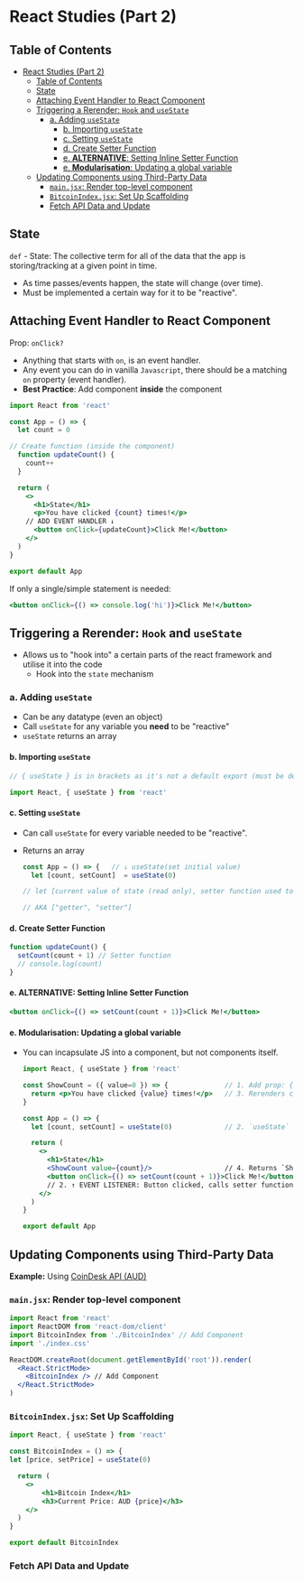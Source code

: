 # React Studies (Part 2)

## Table of Contents

- [React Studies (Part 2)](#react-studies-part-2)
  - [Table of Contents](#table-of-contents)
  - [State](#state)
  - [Attaching Event Handler to React Component](#attaching-event-handler-to-react-component)
  - [Triggering a Rerender: `Hook` and `useState`](#triggering-a-rerender-hook-and-usestate)
    - [a. Adding `useState`](#a-adding-usestate)
      - [b. Importing `useState`](#b-importing-usestate)
      - [c. Setting `useState`](#c-setting-usestate)
      - [d. Create Setter Function](#d-create-setter-function)
      - [e. **ALTERNATIVE**: Setting Inline Setter Function](#e-alternative-setting-inline-setter-function)
      - [e. **Modularisation**: Updating a global variable](#e-modularisation-updating-a-global-variable)
  - [Updating Components using Third-Party Data](#updating-components-using-third-party-data)
    - [`main.jsx`: Render top-level component](#mainjsx-render-top-level-component)
    - [`BitcoinIndex.jsx`: Set Up Scaffolding](#bitcoinindexjsx-set-up-scaffolding)
    - [Fetch API Data and Update](#fetch-api-data-and-update)

## State

`def` - State: The collective term for all of the data that the app is storing/tracking at a given point in time.

- As time passes/events happen, the state will change (over time).
- Must be implemented a certain way for it to be "reactive".

## Attaching Event Handler to React Component

Prop: `onClick?`

- Anything that starts with `on`, is an event handler.
- Any event you can do in vanilla `Javascript`, there should be a matching `on` property (event handler).
- **Best Practice**: Add component **inside** the component

```jsx
import React from 'react'

const App = () => {
  let count = 0

// Create function (inside the component)
  function updateCount() {
    count++
  }

  return (
    <>
      <h1>State</h1>
      <p>You have clicked {count} times!</p>
    // ADD EVENT HANDLER ↓
      <button onClick={updateCount}>Click Me!</button>
    </>
  )
}

export default App
```

If only a single/simple statement is needed:

```jsx
<button onClick={() => console.log('hi')}>Click Me!</button>
```

## Triggering a Rerender: `Hook` and `useState`

- Allows us to "hook into" a certain parts of the react framework and utilise it into the code
  - Hook into the `state` mechanism

### a. Adding `useState`

- Can be any datatype (even an object)
- Call `useState` for any variable you **need** to be "reactive"
- `useState` returns an array

#### b. Importing `useState`

  ```jsx
  // { useState } is in brackets as it's not a default export (must be destructured)

  import React, { useState } from 'react'
  ```

#### c. Setting `useState`

- Can call `useState` for every variable needed to be "reactive".
- Returns an array

  ```jsx
  const App = () => {   // ↓ useState(set initial value)
    let [count, setCount]  = useState(0)

  // let [current value of state (read only), setter function used to update the state]

  // AKA ["getter", "setter"]
  ```

#### d. Create Setter Function

  ```jsx
  function updateCount() {
    setCount(count + 1) // Setter function
    // console.log(count)
  }
  ```

#### e. **ALTERNATIVE**: Setting Inline Setter Function

  ```jsx
  <button onClick={() => setCount(count + 1)}>Click Me!</button>
  ```

#### e. **Modularisation**: Updating a global variable

- You can incapsulate JS into a component, but not components itself.

  ```jsx
  import React, { useState } from 'react'

  const ShowCount = ({ value=0 }) => {              // 1. Add prop: {value}
    return <p>You have clicked {value} times!</p>   // 3. Rerenders component (reactive update)
  }

  const App = () => {
    let [count, setCount] = useState(0)             // 2. `useState` triggered = updates setCount (+1)

    return (
      <>
        <h1>State</h1>
        <ShowCount value={count}/>                  // 4. Returns `ShowCount`
        <button onClick={() => setCount(count + 1)}>Click Me!</button>
        // 2. ↑ EVENT LISTENER: Button clicked, calls setter function (setCount)
      </>
    )
  }

  export default App
  ```

## Updating Components using Third-Party Data

**Example:** Using [CoinDesk API (AUD)](https://api.coindesk.com/v1/bpi/currentprice/AUD.json)

### `main.jsx`: Render top-level component

```jsx
import React from 'react'
import ReactDOM from 'react-dom/client'
import BitcoinIndex from './BitcoinIndex' // Add Component
import './index.css'

ReactDOM.createRoot(document.getElementById('root')).render(
  <React.StrictMode>
    <BitcoinIndex /> // Add Component
  </React.StrictMode>
)
```

### `BitcoinIndex.jsx`: Set Up Scaffolding

```jsx
import React, { useState } from 'react'

const BitcoinIndex = () => {
let [price, setPrice] = useState(0)

  return (
    <>
        <h1>Bitcoin Index</h1>
        <h3>Current Price: AUD {price}</h3>
    </>
  )
}

export default BitcoinIndex
```

### Fetch API Data and Update